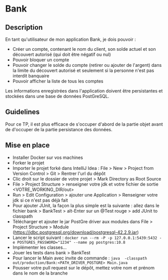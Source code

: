 # Bank

## Description
En tant qu'utilisateur de mon application Bank, je dois pouvoir :
  - Créer un compte, contenant le nom du client, son solde actuel et son découvert autorisé (qui doit être négatif ou nul)
  - Pouvoir bloquer un compte
  - Pouvoir changer le solde du compte (retirer ou ajouter de l'argent) dans la limite du découvert autorisé et seulement si la personne n'est pas interdit banquaire
  - Pouvoir afficher la liste de tous les comptes
  
Les informations enregistrées dans l'application doivent être persistantes et stockées dans une base de données PostGreSQL.

## Guidelines
Pour ce TP, il est plus efficace de s'occuper d'abord de la partie objet avant de d'occuper de la partie persistance des données.

## Mise en place
  - Installer Docker sur vos machines
  - Forker le projet
  - Importer le projet forké dans IntelliJ Idea : File > New > Project from Version Control > Git > Rentrer l'url du dépôt
  - Clic droit sur le dossier de votre projet > Mark Directory as Root Source
  - File > Project Structure > renseigner votre jdk et votre fichier de sortie <VOTRE_WORKING_DIR/out>
  - Run > Edit Configuration > ajouter une Application > Renseigner votre jdk si ce n'est pas déjà fait
  - Pour ajouter JUnit, la façon la plus simple est la suivante : allez dans le fichier bank > BankTest > alt-Enter sur un @Test rouge > add JUnit to classpath
  - Télécharger et ajouter le jar PostGre driver aux modules dans File > Project Structure > Module (https://jdbc.postgresql.org/download/postgresql-42.2.9.jar)
  - Lancer le script suivant : ```docker run --rm -P -p 127.0.0.1:5439:5432 -e POSTGRES_PASSWORD="1234" --name pg postgres:10.8```
  - Implémenter les classes...
  - Jouer les tests dans bank > BankTest
  - Pour lancer le Main avec invite de commande : ```java  -classpath out/production/Bank:<PATH_DRIVER_POSTGRE> Main.java```
  - Pousser votre pull request sur le dépôt, mettez votre nom et prénom dans le nom de la branche

